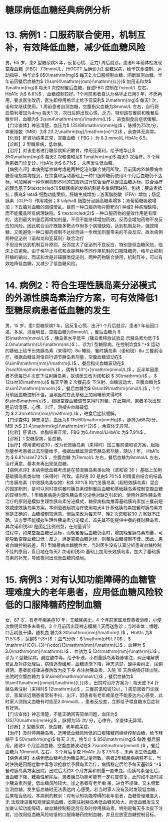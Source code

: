 # 糖尿病低血糖经典病例分析  
# 13. 病例1：口服药联合使用，机制互补，有效降低血糖，减少低血糖风险  
男，65 岁，患2 型糖尿病3 年，反复心慌、乏力1 周后就诊。患者6 年前体检发现空腹血糖（FBG）7.3mmol/L，行OGTT 后确诊为2 型糖尿病，给予饮食控制、运动指导、格华止$ 850\mathrm{mg}$    每天2 次口服控制血糖，间断监测血糖。半年前因餐后血糖为$ 11\sim14\mathrm{{mm}/\mathrm{{L}}}$     加用诺和龙$ 1\mathrm{mg}$     每天3 次控制餐后血糖，自述FBG 控制在7mmol/L 左右，HbA1c 为$ 6.8\%$ ，血糖控制较好。1个月前患者自认为格华止已用3 年，不愿再用，要求医生改药，医生即停用格华止给予亚莫利$ 2\mathrm{mg}$     每天1 次，诺和龙继续使用。1 周前患者自测血糖，空腹指尖血糖为8mmol/L 左右，自行将亚莫利增加为4mg 每天1 次，次日后即出现心慌、乏力，特别是在餐前和晚餐后散步时，血糖为$ 3\sim4\mathrm{mm}/\mathrm{L}$    ，进食甜食后症状缓解。  
【门诊查体】神志清楚，血压为$ 135/88\mathrm{mmHg}$    ，脉搏为75次/分，体重指数（MBI）为$ 23.2\;\mathrm{kg}/\mathrm{m}^{2}$    ，余查体无异常。  
【化验】肝肾功结果正常，空腹血糖（ FBG ）为 8.3 mmol/L HbA1c $6.5%$。  
【诊断】2 型糖尿病，低血糖。  
【治疗】对该患者进行糖尿病知识教育，停用亚莫利，给予格华止$ 850\mathrm{mg}$     每天2 次和诺和龙$ 1\mathrm{mg}$     每天3 次治疗。3 个月后患者门诊复诊，HbA1c 为$ 6.7\%$ ，未再发生低血糖。  
【病例点评】本病例低血糖考虑是两种促泌剂联合使用所致。目前国内外糖尿病血糖管理指南均提到，在饮食和运动基础上一种口服降糖药使用3 个月后血糖仍不达标，可加用另一种作用机制不同的口服药进行联合治疗以促进血糖达标。联合治疗的理念基于$\textcircled{1}$糖尿病的发病机制是多重病理缺陷。包括：胰岛素抵抗；胰岛$ \eta$  细胞功能受损，肝糖生成增加；游离脂肪酸（FFA）增加；肠促胰素（GLP-1）作用减弱；$ \alpha$  细胞分泌胰高糖素增多；肾葡萄糖吸收增加；下丘脑对血糖的调控紊乱。目前一种口服药物只能靶向1 种或2 种病理缺陷，而不能覆盖所有病理缺陷。$ \textcircled{2}$    一种口服药物的量效作用是有限的，达到最大剂量后再增加剂量，不但不能继续增加药效，反而会增加药物不良反应的风险。因此联合治疗既能多靶点作用多个病理缺陷，达到机制互补，强效降糖，又能避免一种口服药控制不达标而进一步增加剂量带来的不良反应。故本病例两种促泌剂（诺和龙和亚莫利）联合治疗  
不但没有达到机制互补原则，反而加大了促泌剂不良反应，特别是低血糖风险，临床上应避免。由于格华止与诺和龙是两种不同作用机制的口服降糖药，格华止抑制肝糖的输出，而诺和龙是非磺脲类促泌剂，两种药物联合使用，机制互补，可以有效地降低血糖，又减少了低血糖风险。  
# 14. 病例2：符合生理性胰岛素分泌模式的外源性胰岛素治疗方案，可有效降低1 型糖尿病患者低血糖的发生  
男，15 岁，患1 型糖尿病1 年，因反复心慌、出汗1 个月后就诊。患者1 年前因口渴、多尿、消瘦明显，空腹血糖为9mmol/L ，餐后血糖为 $ 15\mathrm{mmol/L}$     ，胰岛素水平低平（胰岛素释放试验显 示胰岛素均低于$ 2.0mu\mathrm{U}/\mathrm{mL}$    ），诊为1 型糖尿病。在控制饮食$ ^+$  运动的基础上给予长效胰岛素（来得时）8u 睡前、餐时胰岛素（诺和锐）8u 三餐前治疗，根据血糖监测值自行调节胰岛素剂量，空腹血糖波动在$ 6\sim9\mathrm{mm}/\mathrm{L}$    ，餐后指尖血糖波动在$ 7\sim10\mathrm{mmol/L}$    ，偶有$ 13^{+}\mathrm{mmol/L}$    。近半年因患者不愿每日4 次皮下注射胰岛素，故请医生改为诺和锐 $ 30\mathrm{u}$     ， $ 12\sim18\mathrm{u}$      每天早晚 2  次餐前皮 下注射，血糖波动大，空腹血糖为$ 4\sim12\mathrm{mmol/L}$    ，餐后血糖为$ 6\sim19\mathrm{mmol/L}$    ，1 个月前因血糖控制不佳，当地医院在此基础上加用睡前来得时$ 6\sim8\mathrm{u}$    。根据空腹血糖调节来得时剂量。在此期间，患者多次出现睡前饥饿感、心慌、出汗，测指尖血糖最低  
为 $ 2.3\mathrm{mm}/\mathrm{L}$     ，进食后症状缓解。  
【门诊查体】神志清楚，血压为$ 115/60\mathrm{mmHg}$    ，脉搏为68次/分，MBI 为$ 21.4\;\mathrm{kg}/\mathrm{m}^{2}$    ，余查体无异常。  
【化验】肝肾功、血脂结果正常，FBG 为6.4mmol/LHbA1c 为$ 7.9\%$ 。  
【诊断】1 型糖尿病，低血糖。  
【治疗】停用诺和锐30，改为长效胰岛素（来得时）加三餐前诺和锐方案，起始剂量参考患者过去剂量给予，根据血糖监测调节胰岛素剂量，随访 1  年， HbA1c  为 $ 6.8\%\sim7.2\%$  ，空腹血糖 为7mmol/L 左右，餐后血糖为9mmol/L 左右，治疗满意，基本未再出现低血糖。  
【病例点评】本病例低血糖考虑是在预混胰岛素类似物（诺和锐 30 ）基础上加用基础胰岛素类似物（来得时）所致。诺和锐 30 是由$ 70\%$  的精蛋白结合的结晶门冬胰岛素（中效胰岛素似物）和$ 30\%$  的门冬胰岛素（超短效胰岛素）混合的固定制剂，是可以同时提供餐时胰岛素控制餐后血糖和基础胰岛素控制空腹血糖的双相剂型。1 型糖尿病是内源性胰岛素分泌绝对缺乏引起的。使用外源性胰岛素治疗的原则是模拟生理性胰岛素分泌模式，糖尿病指南推荐基础胰岛素加三餐前短效或速效胰岛素方案。本例患者起初治疗使用每天4 针基础胰岛素加餐时胰岛素方案是正确的，血糖控制较满意。但后来改为每天早、晚2 次诺和锐30 方案就不正确，该方案不能模拟生理性胰岛素分泌模式，首先其不能提供中餐的餐时胰岛素，其次诺和锐30 是固定比例剂型，在剂量调节  
过程中，如果空腹血糖已达标，而晚餐餐后血糖仍高时，增加晚餐胰岛素剂量，可能导致空腹血糖过低；反之，满足空腹血糖达标，则餐后血糖控制不佳。因此，患者血糖控制较差，且1 型糖尿病血糖脆性大，当时医生没有认真分析患者血糖控制不佳的原因，盲目地在每天2 次诺和锐30 基础上加用长效胰岛素，加大了基础胰岛素的补充，导致夜间出现低血糖的结局。  
# 15. 病例3：对有认知功能障碍的血糖管理难度大的老年患者，应用低血糖风险较低的口服降糖药控制血糖  
女，87 岁，有老年痴呆症10 年，无糖尿病史。4 个月前家属发现患者消瘦，小便次数明显增多未重视，3 个月前因出现神志模糊 1  天而送急诊；当时查体：嗜睡、口舌明显干燥，随机血 糖为$ 30\mathrm{mm}/\mathrm{L}$    ，HbA1c 为$ 11.5\%$ ，尿酮$ ^{3+}$    ；血气分析：$ \mathrm{pH}\ 7.0$ 、$ \mathrm{HCO}_{3}^{\cdot}13\mathrm{mm}/\mathrm{L}$     、血钾为 $ 3.0\mathrm{mm}/\mathrm{L}$     、血钠为 $ 134\mathrm{mm}/\mathrm{L}$     。诊为 2 型糖尿病，酮症酸中毒。给予补液，小剂量胰岛素静脉输注，纠正电解质紊乱及对症处理后，病情逐渐缓解，血糖逐渐下降，神志清楚，酸中毒纠正，尿酮转阴。患者能规律进餐后改为皮下多 点注射胰岛素，入院 18  天后病情好转出院。出院时空腹血糖为 $ 6\sim8{\mathrm{mmol/L}}$    ，餐后血糖为$ 9\sim11\mathrm{{mmol}/\mathrm{{L}}}$    。出院时治疗方案为：每天皮下4 针胰岛素注射（来得时$ 12\mathrm{u}$    ，三餐前诺和锐12u）。1 周前患者门诊就诊，家属诉近期患者常有手抖、出汗，因患者有老年痴呆症不能表达内心感受，此时家人测指尖血糖有时低至2.0mmol/L ，患者反应差，立即给予喂食糖水后症状有好转。  
【门诊查体】神志清楚，不能正确回答简单问题，血压为$ 135/70\mathrm{mmHg}$    ，脉搏为55 次/ 分，心律齐，余查体无异常。  
【诊断】2 型糖尿病，低血糖，老年痴呆症。  
【治疗】及时停用胰岛素，选用低血糖风险低的口服降糖药继续控制血糖，给予拜糖平 $ 50\mathrm{mg}$      每天 3  次，格华止 $ 850\mathrm{mg}$      每晚 餐后服用，随访3 个月监测血糖、空腹血糖波动在$ 7\sim8\mathrm{mmol/L}$    ，餐后血糖为 10mmol/L  左右， 3  个月后复查 HbA1c  为 $ 7.5\%$  ，未再 发生低血糖。  
【病例点评】本病例低血糖考虑为胰岛素过量所致。患者2型糖尿病病程不长，当时住院是因酮症酸中毒急诊抢救给予胰岛素治疗，病情稳定后给予每天基础$ ^+$  餐时胰岛素方案出院。出院后大约3 个月方案和剂量一直未变。而胰岛素强化后，当血糖下降、糖毒性解除后，患者胰岛功能可能有一定程度恢复，此时如不及时减少胰岛素剂量，低血糖风险较大。加之患者有老年痴 呆，进食不规律，又未频繁监测血糖，发生低血糖时无法表达内 心感受，若当时家人没有及时发现低血糖，后果相当危险。本病例的教训：对有认知功能障碍的老年患者，血糖管理难度大，无 法规律进餐和规律监测血糖，长期注射胰岛素低血糖风险大，而低血糖发生又加重认知功能障碍，故血糖控制稳定后应及时停用胰岛素，特别是每天多次皮下注射，应改用低血糖风险较低的口服降糖药控制血糖，并且应放宽血糖控制目标。  